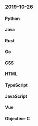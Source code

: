 ### 2019-10-26

#### Python

#### Java

#### Rust

#### Go

#### CSS

#### HTML

#### TypeScript

#### JavaScript

#### Vue

#### Objective-C
